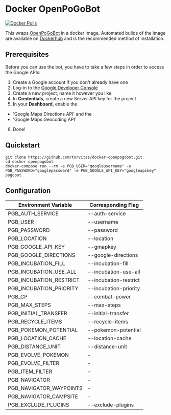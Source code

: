 # Docker OpenPoGoBot

[![Docker Pulls](https://img.shields.io/docker/pulls/torvitas/openpogobot.svg?maxAge=2592000)]()

This wraps [OpenPoGoBot](https://github.com/OpenPoGo/OpenPoGoBot) in a docker image.
Automated builds of the image are available on [Dockerhub](https://hub.docker.com/r/torvitas/pogobot) and is the recommended method of installation.

## Prerequisites

Before you can use the bot, you have to take a few steps in order to access the Google APIs:

1. Create a Google account if you don't already have one
2. Log-in to the [Google Developer Console](https://console.developers.google.com/)
3. Create a new project, name it however you like
4. In **Credentials**, create a new Server API key for the project
5. In your **Dashboard**, enable the
  - 'Google Maps Directions API' and the
  - 'Google Maps Geocoding API'
6. Done!

## Quickstart
```
git clone https://github.com/torvitas/docker-openpogobot.git
cd docker-openpogobot
docker-compose run --rm -e PGB_USER="googleusername" -e PGB_PASSWORD="googlepassword" -e PGB_GOOGLE_API_KEY="googleapikey" pogobot
```
## Configuration

| Environment Variable | Corresponding Flag |
|-----------|-----------|
| PGB_AUTH_SERVICE | --auth-service |
| PGB_USER | --username |
| PGB_PASSWORD | --password |
| PGB_LOCATION | --location |
| PGB_GOOGLE_API_KEY | --gmapkey |
| PGB_GOOGLE_DIRECTIONS | --google-directions |
| PGB_INCUBATION_FILL | --incubation-fill |
| PGB_INCUBATION_USE_ALL | --incubation-use-all |
| PGB_INCUBATION_RESTRICT | --incubation-restrict |
| PGB_INCUBATION_PRIORITY | --incubation-priority |
| PGB_CP | --combat-power |
| PGB_MAX_STEPS | --max-steps |
| PGB_INITIAL_TRANSFER | --initial-transfer |
| PGB_RECYCLE_ITEMS | --recycle-items |
| PGB_POKEMON_POTENTIAL | --pokemon-potential |
| PGB_LOCATION_CACHE | --location-cache |
| PGB_DISTANCE_UNIT | --distance-unit |
| PGB_EVOLVE_POKEMON | - |
| PGB_EVOLVE_FILTER | - |
| PGB_ITEM_FILTER | - |
| PGB_NAVIGATOR | - |
| PGB_NAVIGATOR_WAYPOINTS | - |
| PGB_NAVIGATOR_CAMPSITE | - |
| PGB_EXCLUDE_PLUGINS | --exclude-plugins |
